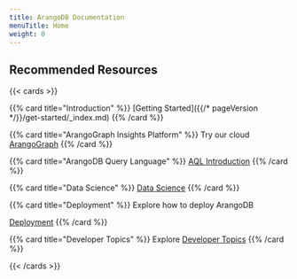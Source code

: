 ```yaml
---
title: ArangoDB Documentation
menuTitle: Home
weight: 0
---
```

## Recommended Resources

{{< cards >}}

{{% card title="Introduction" %}}
[Getting Started]({{/* pageVersion */}}/get-started/_index.md)
{{% /card %}}

{{% card title="ArangoGraph Insights Platform" %}}
Try our cloud
[ArangoGraph](arangograph/)
{{% /card %}}

{{% card title="ArangoDB Query Language" %}}
[AQL Introduction](aql/)
{{% /card %}}

{{% card title="Data Science" %}}
[Data Science](data-science/)
{{% /card %}}

{{% card title="Deployment" %}}
Explore how to deploy ArangoDB

[Deployment](deploying/)
{{% /card %}}

{{% card title="Developer Topics" %}}
Explore
[Developer Topics](developer/)
{{% /card %}}

{{< /cards >}}
